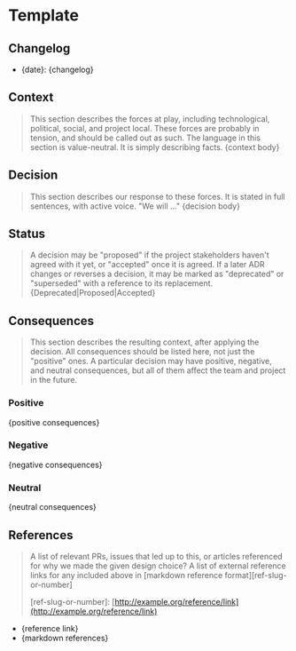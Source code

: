 # Template

## Changelog

- {date}: {changelog}

## Context

> This section describes the forces at play, including technological, political, social, and project local. These forces are probably in tension, and should be called out as such. The language in this section is value-neutral. It is simply describing facts. {context body}

## Decision

> This section describes our response to these forces. It is stated in full sentences, with active voice. "We will ..." {decision body}

## Status

> A decision may be "proposed" if the project stakeholders haven't agreed with it yet, or "accepted" once it is agreed. If a later ADR changes or reverses a decision, it may be marked as "deprecated" or "superseded" with a reference to its replacement. {Deprecated\|Proposed\|Accepted}

## Consequences

> This section describes the resulting context, after applying the decision. All consequences should be listed here, not just the "positive" ones. A particular decision may have positive, negative, and neutral consequences, but all of them affect the team and project in the future.

### Positive

{positive consequences}

### Negative

{negative consequences}

### Neutral

{neutral consequences}

## References

> A list of relevant PRs, issues that led up to this, or articles referenced for why we made the given design choice? A list of external reference links for any included above in \[markdown reference format\]\[ref-slug-or-number\]
>
> \[ref-slug-or-number\]: [http://example.org/reference/link](http://example.org/reference/link)

- {reference link}
- {markdown references}
